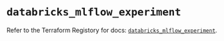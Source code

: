# `databricks_mlflow_experiment`

Refer to the Terraform Registory for docs: [`databricks_mlflow_experiment`](https://www.terraform.io/docs/providers/databricks/r/mlflow_experiment).
